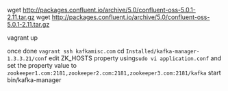 wget http://packages.confluent.io/archive/5.0/confluent-oss-5.0.1-2.11.tar.gz
wget http://packages.confluent.io/archive/5.0/confluent-oss-5.0.1-2.11.tar.gz

vagrant up

once done `vagrant ssh kafkamisc.com`
    cd `Installed/kafka-manager-1.3.3.21/conf`
    edit ZK_HOSTS property using`sudo vi application.conf` and set the property value to `zookeeper1.com:2181,zookeeper2.com:2181,zookeeper3.com:2181/kafka`
    start bin/kafka-manager